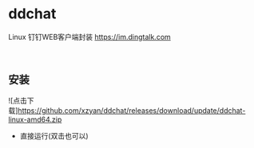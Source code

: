 # ddchat
Linux 钉钉WEB客户端封装 https://im.dingtalk.com

<br>

## 安装

![点击下载]https://github.com/xzyan/ddchat/releases/download/update/ddchat-linux-amd64.zip

- 直接运行(双击也可以)
